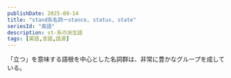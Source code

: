 ```yaml
---
publishDate: 2025-09-14
title: "stand系名詞ーstance, status, state"
seriesId: "英語"
description: st-系の派生語
tags: [英語,言語,語源]
---
```

「立つ」を意味する語根を中心とした名詞群は、非常に豊かなグループを成している。
